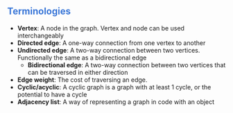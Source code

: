 
## <span style="color:#3c78d8;">Terminologies </span>

* **Vertex**: A node in the graph. Vertex and node can be used interchangeably
* **Directed edge**: A one-way connection from one vertex to another
* **Undirected edge**: A two-way connection between two vertices. Functionally the same as a bidirectional edge
    * **Bidirectional edge**: A two-way connection between two vertices that can be traversed in either direction
* **Edge weight**: The cost of traversing an edge.
* **Cyclic/acyclic**: A cyclic graph is a graph with at least 1 cycle, or the potential to have a cycle
* **Adjacency list**: A way of representing a graph in code with an object